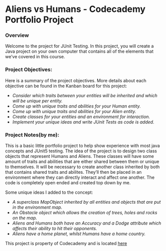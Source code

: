# Aliens vs Humans - Codecademy Portfolio Project
### Overview
Welcome to the project for JUnit Testing. In this project, you will create a Java project on your own computer that contains all of the elements that we’ve covered in this course.
### Project Objectives:
Here is a summary of the project objectives. More details about each objective can be found in the Kanban board for this project:
- *Consider which traits between your entities will be inherited and which will be unique per entity.*
- *Come up with unique traits and abilities for your Human entity.*
- *Come up with unique traits and abilities for your Alien entity.*
- *Create classes for your entities and an environment for interaction.*
- *Implement your unique ideas and write JUnit Tests as code is added.*
### Project Notes(by me):
This is a basic little portfolio project to help show experience with most java concepts and JUnit5 testing. The idea of the project is to design two class objects that represent Humans and Aliens. These classes will have some amount of traits and abilities that are either shared between them or unique to themselves. It will be necessary to create another class inherited by both that contains shared traits and abilites. They’ll then be placed in an environment where they can directly interact and affect one another. The code is completely open ended and created top down by me.

Some unique ideas I added to the concept:
- *A superclass MapObject inherited by all entities and objects that are put in the environment map.*
- *An Obstacle object which allows the creation of trees, holes and rocks on the map.*
- *Aliens and Humans both have an Accuracy and a Dodge attribute which affects their ability to hit their opponents.*
- *Aliens have a home planet, whilst Humans have a home country.*

This project is property of Codecademy and is located [here](https://www.codecademy.com/courses/learn-intermediate-java/kanban_projects/aliens-vs-humans-intermediate-java)
